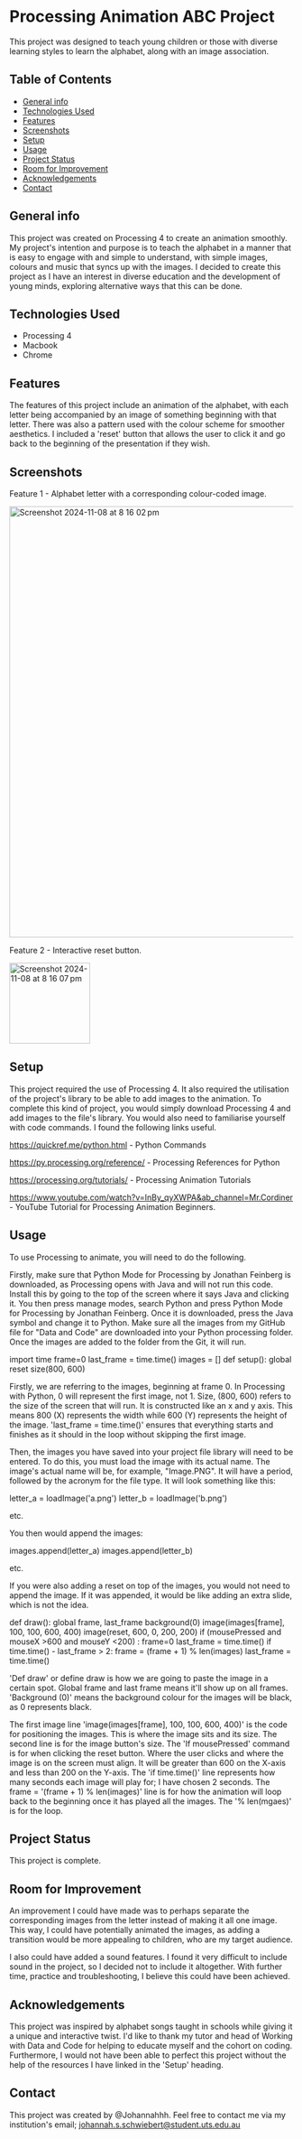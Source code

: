 # Processing Animation ABC Project
This project was designed to teach young children or those with diverse learning styles to learn the alphabet, along with an image association. 


## Table of Contents

 
* [General info](#general-info)
* [Technologies Used](#technologiesused)
* [Features](#Features)
* [Screenshots](#Screenshots)
* [Setup](#Setup)
* [Usage](#Usage)
* [Project Status](#ProjectStatus)
* [Room for Improvement](#RoomForImprovement)
* [Acknowledgements](#Acknowledgements)
* [Contact](#Contact)

## General info
This project was created on Processing 4 to create an animation smoothly. 
My project's intention and purpose is to teach the alphabet in a manner that is easy to engage with and simple to understand, with simple images, colours and music that syncs up with the images. 
I decided to create this project as I have an interest in diverse education and the development of young minds, exploring alternative ways that this can be done. 

## Technologies Used
- Processing 4
- Macbook
- Chrome

## Features
The features of this project include an animation of the alphabet, with each letter being accompanied by an image of something beginning with that letter. There was also a pattern used with the colour scheme for smoother aesthetics. 
I included a 'reset' button that allows the user to click it and go back to the beginning of the presentation if they wish.

## Screenshots
Feature 1 - Alphabet letter with a corresponding colour-coded image.

<img width="764" alt="Screenshot 2024-11-08 at 8 16 02 pm" src="https://github.com/user-attachments/assets/56bd0ee8-a25a-458b-b0da-9b89f0779b7e">

Feature 2 - Interactive reset button.

<img width="143" alt="Screenshot 2024-11-08 at 8 16 07 pm" src="https://github.com/user-attachments/assets/85dbade0-4261-4e66-9a66-100a3dfbd393">

## Setup
This project required the use of Processing 4. It also required the utilisation of the project's library to be able to add images to the animation. To complete this kind of project, you would simply download Processing 4 and add images to the file's library. You would also need to familiarise yourself with code commands. I found the following links useful.

https://quickref.me/python.html - Python Commands

https://py.processing.org/reference/ - Processing References for Python

https://processing.org/tutorials/ - Processing Animation Tutorials

https://www.youtube.com/watch?v=InBy_qyXWPA&ab_channel=Mr.Cordiner - YouTube Tutorial for Processing Animation Beginners.

## Usage
To use Processing to animate, you will need to do the following. 

Firstly, make sure that Python Mode for Processing by Jonathan Feinberg is downloaded, as Processing opens with Java and will not run this code. 
Install this by going to the top of the screen where it says Java and clicking it.
You then press manage modes, search Python and press Python Mode for Processing by Jonathan Feinberg. Once it is downloaded, press the Java symbol and change it to Python.
Make sure all the images from my GitHub file for "Data and Code" are downloaded into your Python processing folder. Once the images are added to the folder from the Git, it will run.

import time 
frame=0
last_frame = time.time()
images = []
def setup():
    global reset
    size(800, 600)

Firstly, we are referring to the images, beginning at frame 0. In Processing with Python, 0 will represent the first image, not 1. 
Size, (800, 600) refers to the size of the screen that will run. It is constructed like an x and y axis. This means 800 (X) represents the width while 600 (Y) represents the height of the image. 
'last_frame = time.time()' ensures that everything starts and finishes as it should in the loop without skipping the first image.

Then, the images you have saved into your project file library will need to be entered. To do this, you must load the image with its actual name. The image's actual name will be, for example, "Image.PNG". It will have a period, followed by the acronym for the file type. It will look something like this:

 letter_a = loadImage('a.png')
 letter_b = loadImage('b.png')
 
 etc.
 
You then would append the images:

  images.append(letter_a)
  images.append(letter_b)

etc.

If you were also adding a reset on top of the images, you would not need to append the image. If it was appended, it would be like adding an extra slide, which is not the idea. 

def draw():
    global frame, last_frame
    background(0)
    image(images[frame], 100, 100, 600, 400)
    image(reset, 600, 0, 200, 200)
    if (mousePressed and mouseX >600 and mouseY <200) :
        frame=0
        last_frame = time.time()
    if time.time() - last_frame > 2:
        frame = (frame + 1) % len(images)
        last_frame = time.time()    

'Def draw' or define draw is how we are going to paste the image in a certain spot.
Global frame and last frame means it'll show up on all frames.
'Background (0)' means the background colour for the images will be black, as 0 represents black.

The first image line 'image(images[frame], 100, 100, 600, 400)' is the code for positioning the images. This is where the image sits and its size.
The second line is for the image button's size.
The 'If mousePressed' command is for when clicking the reset button. Where the user clicks and where the image is on the screen must align. It will be greater than 600 on the X-axis and less than 200 on the Y-axis. 
The 'if time.time()' line represents how many seconds each image will play for; I have chosen 2 seconds.
The frame = '(frame + 1) % len(images)' line is for how the animation will loop back to the beginning once it has played all the images. The '% len(mgaes)' is for the loop. 
 

## Project Status
This project is complete.

## Room for Improvement
An improvement I could have made was to perhaps separate the corresponding images from the letter instead of making it all one image. This way, I could have potentially animated the images, as adding a transition would be more appealing to children, who are my target audience. 

I also could have added a sound features. I found it very difficult to include sound in the project, so I decided not to include it altogether. With further time, practice and troubleshooting, I believe this could have been achieved. 

## Acknowledgements
This project was inspired by alphabet songs taught in schools while giving it a unique and interactive twist.
I'd like to thank my tutor and head of Working with Data and Code for helping to educate myself and the cohort on coding.
Furthermore, I would not have been able to perfect this project without the help of the resources I have linked in the 'Setup' heading.

## Contact
This project was created by @Johannahhh. 
Feel free to contact me via my institution's email; johannah.s.schwiebert@student.uts.edu.au



